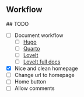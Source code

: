 ## Workflow


## TODO

- [ ] Document workflow
    - [ ] [Hugo](https://gohugo.io/getting-started/quick-start/)
    - [ ] [Quarto](https://quarto.org/docs/output-formats/hugo.html)
    - [ ] [LoveIt](https://hugoloveit.com/theme-documentation-basics/)
    - [ ] [LoveIt full docs](https://hugoloveit.com/theme-documentation-content/)
- [x] Nice and clean homepage
- [ ] Change url to homepage
- [ ] Home button
- [ ] Allow comments
